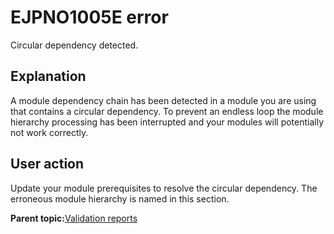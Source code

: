 # EJPNO1005E error

Circular dependency detected.

## Explanation

A module dependency chain has been detected in a module you are using that contains a circular dependency. To prevent an endless loop the module hierarchy processing has been interrupted and your modules will potentially not work correctly.

## User action

Update your module prerequisites to resolve the circular dependency. The erroneous module hierarchy is named in this section.

**Parent topic:**[Validation reports](../dev-theme/themopt_an_val_reports.md)

